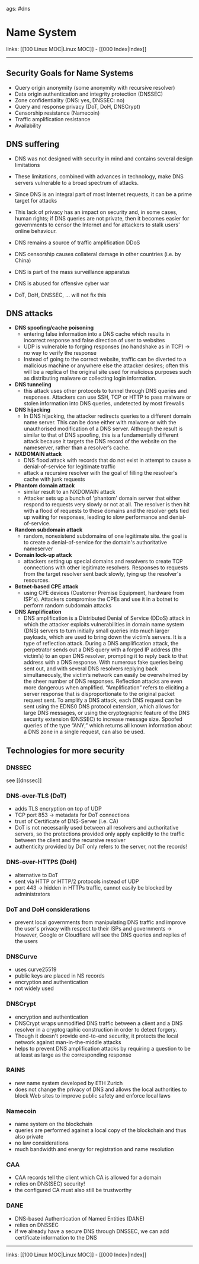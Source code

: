 ags: #dns 

# Name System

links: [[100 Linux MOC|Linux MOC]] - [[000 Index|Index]]

---

## Security Goals for Name Systems

- Query origin anonymity (some anonymity with recursive resolver)
- Data origin authentication and integrity protection (DNSSEC)
- Zone confidentiality (DNS: yes, DNSSEC: no)
- Query and response privacy (DoT, DoH, DNSCrypt)
- Censorship resistance (Namecoin)
- Traffic amplification resistance
- Availability

## DNS suffering

- DNS was not designed with security in mind and contains several design limitations
- These limitations, combined with advances in technology, make DNS servers vulnerable to a broad spectrum of attacks.
- Since DNS is an integral part of most Internet requests, it can be a prime target for attacks
- This lack of privacy has an impact on security and, in some cases, human rights; if DNS queries are not private, then it becomes easier for governments to censor the Internet and for attackers to stalk users' online behaviour.

- DNS remains a source of traffic amplification DDoS
- DNS censorship causes collateral damage in other countries (i.e. by China)
- DNS is part of the mass surveillance apparatus
- DNS is abused for offensive cyber war
- DoT, DoH, DNSSEC, ... will not fix this

## DNS attacks

- **DNS spoofing/cache poisoning**
	- entering false information into a DNS cache which results in incorrect response and false direction of user to websites
	- UDP is vulnerable to forging responses (no handshake as in TCP) -> no way to verify the response
	- Instead of going to the correct website, traffic can be diverted to a malicious machine or anywhere else the attacker desires; often this will be a replica of the original site used for malicious purposes such as distributing malware or collecting login information.
- **DNS tunneling**
	- this attack uses other protocols to tunnel through DNS queries and responses. Attackers can use SSH, TCP or HTTP to pass malware or stolen information into DNS queries, undetected by most firewalls
- **DNS hijacking**
	- In DNS hijacking, the attacker redirects queries to a different domain name server. This can be done either with malware or with the unauthorised modification of a DNS server. Although the result is similar to that of DNS spoofing, this is a fundamentally different attack because it targets the DNS record of the website on the nameserver, rather than a resolver’s cache.
- **NXDOMAIN attack**
	- DNS flood attack with records that do not exist in attempt to cause a denial-of-service for legitimate traffic
	- attack a recursive resolver with the goal of filling the resolver's cache with junk requests
- **Phantom domain attack**
	- similar result to an NXDOMAIN attack
	- Attacker sets up a bunch of 'phantom' domain server that either respond to requests very slowly or not at all. The resolver is then hit with a flood of requests to these domains and the resolver gets tied up waiting for responses, leading to slow performance and denial-of-service.
- **Random subdomain attack**
	- random, nonexistend subdomains of one legitimate site. the goal is to create a denial-of-service for the domain's authoritative nameserver
- **Domain lock-up attack**
	- attackers setting up special domains and resolvers to create TCP connections with other legitimate resolvers. Responses to requests from the target resolver sent back slowly, tying up the resolver's resources.
- **Botnet-based CPE attack**
	- using CPE devices (Customer Premise Equipment, hardware from ISP's). Attackers compromise the CPEs and use it in a botnet to perform random subdomain attacks
- **DNS Amplification**
    - DNS amplification is a Distributed Denial of Service (DDoS) attack in which the attacker exploits vulnerabilities in domain name system (DNS) servers to turn initially small queries into much larger payloads, which are used to bring down the victim’s servers. It is a type of reflection attack. During a DNS amplification attack, the perpetrator sends out a DNS query with a forged IP address (the victim’s) to an open DNS resolver, prompting it to reply back to that address with a DNS response. With numerous fake queries being sent out, and with several DNS resolvers replying back simultaneously, the victim’s network can easily be overwhelmed by the sheer number of DNS responses. Reflection attacks are even more dangerous when amplified. “Amplification” refers to eliciting a server response that is disproportionate to the original packet request sent. To amplify a DNS attack, each DNS request can be sent using the EDNS0 DNS protocol extension, which allows for large DNS messages, or using the cryptographic feature of the DNS security extension (DNSSEC) to increase message size. Spoofed queries of the type “ANY,” which returns all known information about a DNS zone in a single request, can also be used.

## Technologies for more security

### DNSSEC

see [[dnssec]]

### DNS-over-TLS (DoT)

- adds TLS encryption on top of UDP
- TCP port 853 -> metadata for DoT connections
- trust of Certificate of DNS-Server (i.e. CA)
- DoT is not necessarily used between all resolvers and authoritative servers, so the protections provided only apply explicitly to the traffic between the client and the recursive resolver
- authenticity provided by DoT only refers to the server, not the records!

### DNS-over-HTTPS (DoH)

- alternative to DoT
- sent via HTTP or HTTP/2 protocols instead of UDP
- port 443 -> hidden in HTTPs traffic, cannot easily be blocked by administrators

### DoT and DoH considerations

- prevent local governments from manipulating DNS traffic and improve the user's privacy with respect to their ISPs and governments -> However, Google or Cloudflare will see the DNS queries and replies of the users

### DNSCurve

- uses curve25519
- public keys are placed in NS records
- encryption and authentication
- not widely used

### DNSCrypt

- encryption and authentication
- DNSCrypt wraps unmodified DNS traffic between a client and a DNS resolver in a cryptographic construction in order to detect forgery.
- Though it doesn't provide end-to-end security, it protects the local network against man-in-the-middle attacks
- helps to prevent DNS amplification attacks by requiring a question to be at least as large as the corresponding response

### RAINS

- new name system developed by ETH Zurich
- does not change the privacy of DNS and allows the local authorities to block Web sites to improve public safety and enforce local laws

### Namecoin

- name system on the blockchain
- queries are performed against a local copy of the blockchain and thus also private
- no law considerations
- much bandwidth and energy for registration and name resolution

### CAA

- CAA records tell the client which CA is allowed for a domain
- relies on DNS(SEC) security!
- the configured CA must also still be trustworthy

### DANE

- DNS-based Authentication of Named Entities (DANE)
- relies on DNSSEC
- if we already have a secure DNS through DNSSEC, we can add certificate information to the DNS

---
links: [[100 Linux MOC|Linux MOC]] - [[000 Index|Index]]